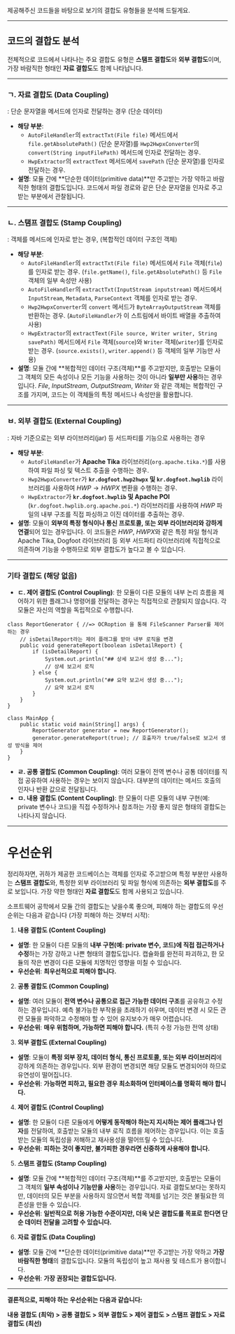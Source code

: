 제공해주신 코드들을 바탕으로 보기의 결합도 유형들을 분석해 드릴게요.

---

## 코드의 결합도 분석

전체적으로 코드에서 나타나는 주요 결합도 유형은 **스탬프 결합도**와 **외부 결합도**이며, 가장 바람직한 형태인 **자료 결합도**도 함께 나타납니다.

---

### ㄱ. 자료 결합도 (Data Coupling)


: 단순 문자열을 메서드에 인자로 전달하는 경우 (단순 데이터)

* **해당 부분**:
    * `AutoFileHandler`의 `extractTxt(File file)` 메서드에서 `file.getAbsolutePath()` (단순 문자열)를 `Hwp2HwpxConverter`의 `convert(String inputFilePath)` 메서드에 인자로 전달하는 경우.
    * `HwpExtractor`의 `extractText` 메서드에서 `savePath` (단순 문자열)를 인자로 전달하는 경우.
* **설명**: 모듈 간에 **단순한 데이터(primitive data)**만 주고받는 가장 약하고 바람직한 형태의 결합도입니다. 코드에서 파일 경로와 같은 단순 문자열을 인자로 주고받는 부분에서 관찰됩니다.

---

### ㄴ. 스탬프 결합도 (Stamp Coupling)


: 객체를 메서드에 인자로 받는 경우, (복합적인 데이터 구조인 객체)

* **해당 부분**:
    * `AutoFileHandler`의 `extractTxt(File file)` 메서드에서 `File` 객체(`file`)를 인자로 받는 경우. (`file.getName()`, `file.getAbsolutePath()` 등 `File` 객체의 일부 속성만 사용)
    * `AutoFileHandler`의 `extractTxt(InputStream inputstream)` 메서드에서 `InputStream`, `Metadata`, `ParseContext` 객체를 인자로 받는 경우.
    * `Hwp2HwpxConverter`의 `convert` 메서드가 `ByteArrayOutputStream` 객체를 반환하는 경우. (`AutoFileHandler`가 이 스트림에서 바이트 배열을 추출하여 사용)
    * `HwpExtractor`의 `extractText(File source, Writer writer, String savePath)` 메서드에서 `File` 객체(`source`)와 `Writer` 객체(`writer`)를 인자로 받는 경우. (`source.exists()`, `writer.append()` 등 객체의 일부 기능만 사용)
* **설명**: 모듈 간에 **복합적인 데이터 구조(객체)**를 주고받지만, 호출받는 모듈이 그 객체의 모든 속성이나 모든 기능을 사용하는 것이 아니라 **일부만 사용**하는 경우입니다. $File$, $InputStream$, $OutputStream$, $Writer$ 와 같은 객체는 복합적인 구조를 가지며, 코드는 이 객체들의 특정 메서드나 속성만을 활용합니다.

---

### ㅂ. 외부 결합도 (External Coupling)


: 자바 기준으로는 외부 라이브러리(jar) 등 서드파티를 기능으로 사용하는 경우 

* **해당 부분**:
    * `AutoFileHandler`가 **Apache Tika** 라이브러리(`org.apache.tika.*`)를 사용하여 파일 파싱 및 텍스트 추출을 수행하는 경우.
    * `Hwp2HwpxConverter`가 **`kr.dogfoot.hwp2hwpx` 및 `kr.dogfoot.hwplib`** 라이브러리를 사용하여 $HWP \to HWPX$ 변환을 수행하는 경우.
    * `HwpExtractor`가 **`kr.dogfoot.hwplib` 및 Apache POI** (`kr.dogfoot.hwplib.org.apache.poi.*`) 라이브러리를 사용하여 $HWP$ 파일의 내부 구조를 직접 파싱하고 이진 데이터를 추출하는 경우.
* **설명**: 모듈이 **외부의 특정 형식이나 통신 프로토콜, 또는 외부 라이브러리와 강하게 연결**되어 있는 경우입니다. 이 코드들은 $HWP$, $HWPX$와 같은 특정 파일 형식과 Apache Tika, Dogfoot 라이브러리 등 외부 서드파티 라이브러리에 직접적으로 의존하며 기능을 수행하므로 외부 결합도가 높다고 볼 수 있습니다.

---

### 기타 결합도 (해당 없음)

* **ㄷ. 제어 결합도 (Control Coupling)**: 한 모듈이 다른 모듈의 내부 논리 흐름을 제어하기 위한 플래그나 명령어를 전달하는 경우는 직접적으로 관찰되지 않습니다. 각 모듈은 자신의 역할을 독립적으로 수행합니다.
```
class ReportGenerator { //=> OCRoption 을 통해 FileScanner Parser를 제어하는 경우
    // isDetailReport라는 제어 플래그를 받아 내부 로직을 변경
    public void generateReport(boolean isDetailReport) {
        if (isDetailReport) {
            System.out.println("## 상세 보고서 생성 중...");
            // 상세 보고서 로직
        } else {
            System.out.println("## 요약 보고서 생성 중...");
            // 요약 보고서 로직
        }
    }
}

class MainApp {
    public static void main(String[] args) {
        ReportGenerator generator = new ReportGenerator();
        generator.generateReport(true); // 호출자가 true/false로 보고서 생성 방식을 제어
    }
}
```
* **ㄹ. 공통 결합도 (Common Coupling)**: 여러 모듈이 전역 변수나 공통 데이터를 직접 공유하여 사용하는 경우는 보이지 않습니다. 대부분의 데이터는 메서드 호출의 인자나 반환 값으로 전달됩니다.
* **ㅁ. 내용 결합도 (Content Coupling)**: 한 모듈이 다른 모듈의 내부 구현(예: private 변수나 코드)을 직접 수정하거나 참조하는 가장 좋지 않은 형태의 결합도는 나타나지 않습니다.

---




# 우선순위 

정리하자면, 귀하가 제공한 코드베이스는 객체를 인자로 주고받으며 특정 부분만 사용하는 **스탬프 결합도**와, 특정한 외부 라이브러리 및 파일 형식에 의존하는 **외부 결합도**를 주로 보입니다. 가장 약한 형태인 **자료 결합도**도 함께 사용되고 있습니다.


소프트웨어 공학에서 모듈 간의 결합도는 낮을수록 좋으며, 피해야 하는 결합도의 우선순위는 다음과 같습니다 (가장 피해야 하는 것부터 시작):

1.  **내용 결합도 (Content Coupling)**
  * **설명**: 한 모듈이 다른 모듈의 **내부 구현(예: private 변수, 코드)에 직접 접근하거나 수정**하는 가장 강하고 나쁜 형태의 결합도입니다. 캡슐화를 완전히 파괴하고, 한 모듈의 작은 변경이 다른 모듈에 치명적인 영향을 미칠 수 있습니다.
  * **우선순위**: **최우선적으로 피해야 합니다.**

2.  **공통 결합도 (Common Coupling)**
  * **설명**: 여러 모듈이 **전역 변수나 공통으로 접근 가능한 데이터 구조**를 공유하고 수정하는 경우입니다. 예측 불가능한 부작용을 초래하기 쉬우며, 데이터 변경 시 모든 관련 모듈을 파악하고 수정해야 할 수 있어 유지보수가 매우 어렵습니다.
  * **우선순위**: **매우 위험하며, 가능하면 피해야 합니다.** (특히 수정 가능한 전역 상태)

3.  **외부 결합도 (External Coupling)**
  * **설명**: 모듈이 **특정 외부 장치, 데이터 형식, 통신 프로토콜, 또는 외부 라이브러리**에 강하게 의존하는 경우입니다. 외부 환경이 변경되면 해당 모듈도 변경되어야 하므로 유연성이 떨어집니다.
  * **우선순위**: **가능하면 피하고, 필요한 경우 최소화하며 인터페이스를 명확히 해야 합니다.**

4.  **제어 결합도 (Control Coupling)**
  * **설명**: 한 모듈이 다른 모듈에게 **어떻게 동작해야 하는지 지시하는 제어 플래그나 인자**를 전달하여, 호출받는 모듈의 내부 로직 흐름을 제어하는 경우입니다. 이는 호출받는 모듈의 독립성을 저해하고 재사용성을 떨어뜨릴 수 있습니다.
  * **우선순위**: **피하는 것이 좋지만, 불가피한 경우라면 신중하게 사용해야 합니다.**

5.  **스탬프 결합도 (Stamp Coupling)**
  * **설명**: 모듈 간에 **복합적인 데이터 구조(객체)**를 주고받지만, 호출받는 모듈이 그 객체의 **일부 속성이나 기능만을 사용**하는 경우입니다. 자료 결합도보다는 못하지만, 데이터의 모든 부분을 사용하지 않으면서 복합 객체를 넘기는 것은 불필요한 의존성을 만들 수 있습니다.
  * **우선순위**: **일반적으로 허용 가능한 수준이지만, 더욱 낮은 결합도를 목표로 한다면 단순 데이터 전달을 고려할 수 있습니다.**

6.  **자료 결합도 (Data Coupling)**
  * **설명**: 모듈 간에 **단순한 데이터(primitive data)**만 주고받는 가장 약하고 **가장 바람직한 형태**의 결합도입니다. 모듈의 독립성이 높고 재사용 및 테스트가 용이합니다.
  * **우선순위**: **가장 권장되는 결합도입니다.**

---

**결론적으로, 피해야 하는 우선순위는 다음과 같습니다:**

**내용 결합도 (최악) > 공통 결합도 > 외부 결합도 > 제어 결합도 > 스탬프 결합도 > 자료 결합도 (최선)**
